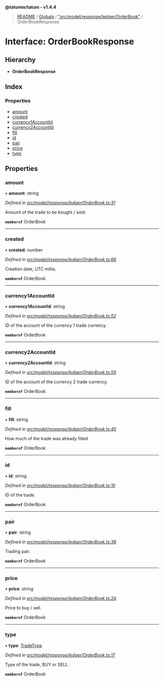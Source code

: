 **@tatumio/tatum - v1.4.4**

> [README](../README.md) / [Globals](../globals.md) / ["src/model/response/ledger/OrderBook"](../modules/_src_model_response_ledger_orderbook_.md) / OrderBookResponse

# Interface: OrderBookResponse

## Hierarchy

* **OrderBookResponse**

## Index

### Properties

* [amount](_src_model_response_ledger_orderbook_.orderbookresponse.md#amount)
* [created](_src_model_response_ledger_orderbook_.orderbookresponse.md#created)
* [currency1AccountId](_src_model_response_ledger_orderbook_.orderbookresponse.md#currency1accountid)
* [currency2AccountId](_src_model_response_ledger_orderbook_.orderbookresponse.md#currency2accountid)
* [fill](_src_model_response_ledger_orderbook_.orderbookresponse.md#fill)
* [id](_src_model_response_ledger_orderbook_.orderbookresponse.md#id)
* [pair](_src_model_response_ledger_orderbook_.orderbookresponse.md#pair)
* [price](_src_model_response_ledger_orderbook_.orderbookresponse.md#price)
* [type](_src_model_response_ledger_orderbook_.orderbookresponse.md#type)

## Properties

### amount

•  **amount**: string

*Defined in [src/model/response/ledger/OrderBook.ts:31](https://github.com/tatumio/tatum-js/blob/c5d1e16/src/model/response/ledger/OrderBook.ts#L31)*

Amount of the trade to be bought / sold.

**`memberof`** OrderBook

___

### created

•  **created**: number

*Defined in [src/model/response/ledger/OrderBook.ts:66](https://github.com/tatumio/tatum-js/blob/c5d1e16/src/model/response/ledger/OrderBook.ts#L66)*

Creation date, UTC millis.

**`memberof`** OrderBook

___

### currency1AccountId

•  **currency1AccountId**: string

*Defined in [src/model/response/ledger/OrderBook.ts:52](https://github.com/tatumio/tatum-js/blob/c5d1e16/src/model/response/ledger/OrderBook.ts#L52)*

ID of the account of the currency 1 trade currency.

**`memberof`** OrderBook

___

### currency2AccountId

•  **currency2AccountId**: string

*Defined in [src/model/response/ledger/OrderBook.ts:59](https://github.com/tatumio/tatum-js/blob/c5d1e16/src/model/response/ledger/OrderBook.ts#L59)*

ID of the account of the currency 2 trade currency.

**`memberof`** OrderBook

___

### fill

•  **fill**: string

*Defined in [src/model/response/ledger/OrderBook.ts:45](https://github.com/tatumio/tatum-js/blob/c5d1e16/src/model/response/ledger/OrderBook.ts#L45)*

How much of the trade was already filled.

**`memberof`** OrderBook

___

### id

•  **id**: string

*Defined in [src/model/response/ledger/OrderBook.ts:10](https://github.com/tatumio/tatum-js/blob/c5d1e16/src/model/response/ledger/OrderBook.ts#L10)*

ID of the trade.

**`memberof`** OrderBook

___

### pair

•  **pair**: string

*Defined in [src/model/response/ledger/OrderBook.ts:38](https://github.com/tatumio/tatum-js/blob/c5d1e16/src/model/response/ledger/OrderBook.ts#L38)*

Trading pair.

**`memberof`** OrderBook

___

### price

•  **price**: string

*Defined in [src/model/response/ledger/OrderBook.ts:24](https://github.com/tatumio/tatum-js/blob/c5d1e16/src/model/response/ledger/OrderBook.ts#L24)*

Price to buy / sell.

**`memberof`** OrderBook

___

### type

•  **type**: [TradeType](../enums/_src_model_request_tradetype_.tradetype.md)

*Defined in [src/model/response/ledger/OrderBook.ts:17](https://github.com/tatumio/tatum-js/blob/c5d1e16/src/model/response/ledger/OrderBook.ts#L17)*

Type of the trade, BUY or SELL.

**`memberof`** OrderBook
